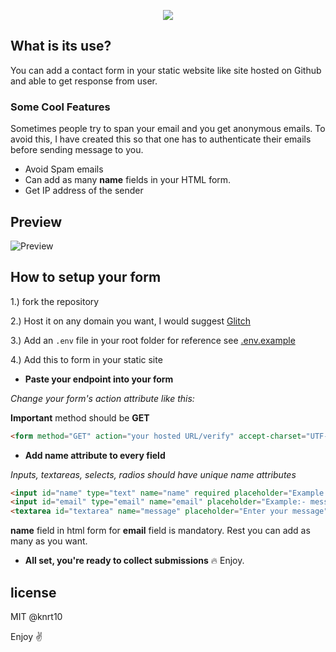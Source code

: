 
<p align="center">
<img src="https://user-images.githubusercontent.com/24803604/42569454-28c50a24-852e-11e8-8a7a-fa424515587d.png" />
</p>

## What is its use?

You can add a contact form in your static website like site hosted on Github and able to get response from user.

### Some Cool Features

Sometimes people try to span your email and you get anonymous emails. To avoid this, I have created this so that one has to authenticate their emails before sending message to you.

- Avoid Spam emails
- Can add as many **name** fields in your HTML form.
- Get IP address of the sender

## Preview

![Preview](https://res.cloudinary.com/dsyvg5xwi/image/upload/v1531587414/out3_hpfi8i.gif)

## How to setup your form

1.) fork the repository

2.) Host it on any domain you want, I would suggest [Glitch](https://glitch.com/)

3.) Add an `.env` file in your root folder for reference see [.env.example](https://github.com/knrt10/static-contact-validatedForm/blob/master/.env.example)

4.) Add this to form in your static site

- **Paste your endpoint into your form**

*Change your form's action attribute like this:*

**Important** method should be **GET**

```html
<form method="GET" action="your hosted URL/verify" accept-charset="UTF-8" ></form>
```

- **Add name attribute to every field**

*Inputs, textareas, selects, radios should have unique name attributes*

```html
<input id="name" type="text" name="name" required placeholder="Example:- Messi | Ronaldo">
<input id="email" type="email" name="email" placeholder="Example:- messi@ronaldo.com" required>                
<textarea id="textarea" name="message" placeholder="Enter your message" required ></textarea>
```
**name** field in html form for **email** field is mandatory. Rest you can add as many as you want.

- **All set, you're ready to collect submissions** :fire: Enjoy.

## license

MIT @knrt10

Enjoy :v:
